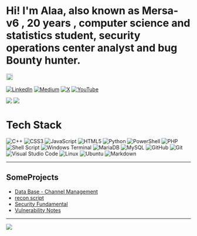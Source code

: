 # Hi! I'm Alaa, also known as Mersa-v6 , 20 years , computer science and statistics student, security operations center analyst and bug Bounty hunter.

<a href="https://hackerone.com/mersa-v6"><img height=18 align="center" src="https://www.hackerone.com/themes/hacker_one/images/logo-hackerone-light.svg"> </a><br><br>
[![LinkedIn](https://img.shields.io/badge/LinkedIn-%230077B5.svg?logo=linkedin&logoColor=white)](https://linkedin.com/in/mersa-v6) [![Medium](https://img.shields.io/badge/Medium-12100E?logo=medium&logoColor=white)](https://medium.com/@mersa_v6) [![X](https://img.shields.io/badge/X-black.svg?logo=X&logoColor=white)](https://x.com/mersa_v6) [![YouTube](https://img.shields.io/badge/YouTube-%23FF0000.svg?logo=YouTube&logoColor=white)](https://youtube.com/@mersa_v6) 

![](https://github-readme-streak-stats.herokuapp.com/?user=3laaMersa&theme=shadow_blue&hide_border=false)
![](https://github-readme-stats.vercel.app/api/top-langs/?username=3laaMersa&theme=shadow_blue&hide_border=false&include_all_commits=false&count_private=false&layout=compact)
#   Tech Stack

![C++](https://img.shields.io/badge/c++-%2300599C.svg?style=for-the-badge&logo=c%2B%2B&logoColor=white)      ![CSS3](https://img.shields.io/badge/css3-%231572B6.svg?style=for-the-badge&logo=css3&logoColor=white)       ![JavaScript](https://img.shields.io/badge/javascript-%23323330.svg?style=for-the-badge&logo=javascript&logoColor=%23F7DF1E)    ![HTML5](https://img.shields.io/badge/html5-%23E34F26.svg?style=for-the-badge&logo=html5&logoColor=white)   ![Python](https://img.shields.io/badge/python-3670A0?style=for-the-badge&logo=python&logoColor=ffdd54)    ![PowerShell](https://img.shields.io/badge/PowerShell-%235391FE.svg?style=for-the-badge&logo=powershell&logoColor=white)  ![PHP](https://img.shields.io/badge/php-%23777BB4.svg?style=for-the-badge&logo=php&logoColor=white)  ![Shell Script](https://img.shields.io/badge/shell_script-%23121011.svg?style=for-the-badge&logo=gnu-bash&logoColor=white) ![Windows Terminal](https://img.shields.io/badge/Windows%20Terminal-%234D4D4D.svg?style=for-the-badge&logo=windows-terminal&logoColor=white)  ![MariaDB](https://img.shields.io/badge/MariaDB-003545?style=for-the-badge&logo=mariadb&logoColor=white)  ![MySQL](https://img.shields.io/badge/mysql-4479A1.svg?style=for-the-badge&logo=mysql&logoColor=white)  ![GitHub](https://img.shields.io/badge/github-%23121011.svg?style=for-the-badge&logo=github&logoColor=white) ![Git](https://img.shields.io/badge/git-%23F05033.svg?style=for-the-badge&logo=git&logoColor=white)  ![Visual Studio Code](https://img.shields.io/badge/-Visual%20Studio%20Code-333333?style=flat&logo=visual-studio-code&logoColor=007ACC)
  ![Linux](https://img.shields.io/badge/-Linux-333333?style=flat&logo=linux)
  ![Ubuntu](https://img.shields.io/badge/-Ubuntu-333333?style=flat&logo=ubuntu)  ![Markdown](https://img.shields.io/badge/-Markdown-333333?style=flat&logo=markdown)



---

## SomeProjects
* [Data Base - Channel Management](https://github.com/3laaMersa/TV-Channel-Management-Database)
* [recon script](https://github.com/3laaMersa/MERsA)
* [Security Fundamental](https://github.com/3laaMersa/Cyber-Security-Fundamental)
* [Vulnerability Notes](https://github.com/3laaMersa/Vulnerability-Notes)





---
[![](https://visitcount.itsvg.in/api?id=3laaMersa&icon=0&color=0)](https://visitcount.itsvg.in)

